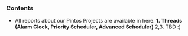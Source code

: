 ### Contents
- All reports about our Pintos Projects are available in here.
**1. Threads (Alarm Clock, Priority Scheduler, Advanced Scheduler)**
2,3. TBD :) 
